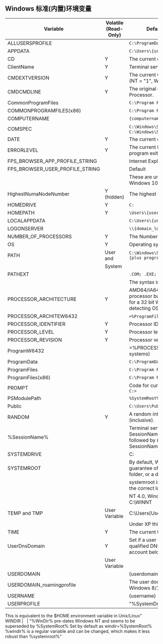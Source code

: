 ## Windows 标准(内置)环境变量


Variable                        | Volatile <br> (Read-Only) | Default value in Windows (system drive is C: )
--------                        | --------                  | --------
ALLUSERSPROFILE                 |                           | `C:\ProgramData`
APPDATA                         |                           | `C:\Users\{username}\AppData\Roaming`
CD                              | Y                         | The current directory (string).
ClientName                      | Y                         | Terminal servers only - the ComputerName of a remote host.
CMDEXTVERSION                   | Y                         | The current Command Processor Extensions version number. (NT = "1", Win2000+ = "2".)
CMDCMDLINE                      | Y                         | The original command line that invoked the Command Processor.
CommonProgramFiles              |                           | `C:\Program Files\Common Files`
COMMONPROGRAMFILES(x86)         |                           | `C:\Program Files (x86)\Common Files`
COMPUTERNAME                    |                           | `{computername}`
COMSPEC                         |                           | `C:\Windows\System32\cmd.exe` or if running a 32 bit WOW - `C:\Windows\SysWOW64\cmd.exe`
DATE                            | Y                         | The current date using same region specific format as DATE.
ERRORLEVEL                      | Y                         | The current ERRORLEVEL value, automatically set when a program exits.
FPS_BROWSER_APP_PROFILE_STRING  |                           | Internet Explorer
FPS_BROWSER_USER_PROFILE_STRING |                           | Default
                                |                           | These are undocumented variables for the Edge browser in Windows 10.
HighestNumaNodeNumber           | Y (hidden)                | The highest NUMA node number on this computer.
HOMEDRIVE                       | Y                         | `C:`
HOMEPATH                        | Y                         | `\Users\{username}`
LOCALAPPDATA                    |                           | `C:\Users\{username}\AppData\Local`
LOGONSERVER                     |                           | `\\{domain_logon_server}`
NUMBER_OF_PROCESSORS            | Y                         | The Number of processors running on the machine.
OS                              | Y                         | Operating system on the user's workstation.
PATH                            | User and                  | `C:\Windows\System32\;C:\Windows\;C:\Windows\System32\Wbem;{plus program paths}`
                                | System                    |
PATHEXT                         |                           | `.COM; .EXE; .BAT; .CMD; .VBS; .VBE; .JS ; .WSF; .WSH; .MSC`
                                |                           | The syntax is like the PATH variable - semicolon separators.
PROCESSOR_ARCHITECTURE          | Y                         | AMD64/IA64/x86 This doesn't tell you the architecture of the processor but only of the current process, so it returns "x86" for a 32 bit WOW process running on 64 bit Windows. See detecting OS 32/64 bit
PROCESSOR_ARCHITEW6432          |                           | `=%ProgramFiles%` (only available on 64 bit systems)
PROCESSOR_IDENTIFIER            | Y                         | Processor ID of the user's workstation.
PROCESSOR_LEVEL                 | Y                         | Processor level of the user's workstation.
PROCESSOR_REVISION              | Y                         | Processor version of the user's workstation.
ProgramW6432                    |                           | =%PROCESSOR_ARCHITECTURE% (only available on 64 bit systems)
ProgramData                     |                           | `C:\ProgramData`
ProgramFiles                    |                           | `C:\Program Files or C:\Program Files (x86)`
ProgramFiles(x86)               |                           | `C:\Program Files (x86)`
PROMPT                          |                           | Code for current command prompt format,usually $P$G <br> `C:>`
PSModulePath                    |                           | `%SystemRoot%\system32\WindowsPowerShell\v1.0\Modules\ `
Public                          |                           | `C:\Users\Public`
RANDOM                          | Y                         | A random integer number, anything from 0 to 32,767 (inclusive).
%SessionName%                   |                           | Terminal servers only - for a terminal server session, SessionName is a combination of the connection name, followed by #SessionNumber. For a console session, SessionName returns "Console".
SYSTEMDRIVE                     |                           | C:
SYSTEMROOT                      |                           | By default, Windows is installed to C:\Windows but there's no guarantee of that, Windows can be installed to a different folder, or a different drive letter.
                                |                           | systemroot is a read-only system variable that will resolve to the correct location.
                                |                           | NT 4.0, Windows 2000 and Windows NT 3.1 default to C:\WINNT
TEMP and TMP                    | User Variable             | C:\Users\{Username}\AppData\Local\Temp
                                |                           | Under XP this was \{username}\Local Settings\Temp
TIME                            | Y                         | The current time using same format as TIME.
UserDnsDomain                   | Y                         | Set if a user is a logged on to a domain and returns the fully qualified DNS domain that the currently logged on user's account belongs to.
                                | User Variable             |
USERDOMAIN                      |                           | {userdomain}
USERDOMAIN_roamingprofile       |                           | The user domain for RDS or standard roaming profile paths. Windows 8/10/2012 (or Windows 7/2008 with Q2664408)
USERNAME                        |                           | {username}
USERPROFILE                     |                           | "%SystemDrive%\Users\{username}
This is equivalent to the $HOME environment variable in Unix/Linux"
WINDIR                          |                           | "%WinDir% pre-dates Windows NT and seems to be superseded by %SystemRoot%
Set by default as windir=%SystemRoot%
%windir% is a regular variable and can be changed, which makes it less robust than %systemroot%"

